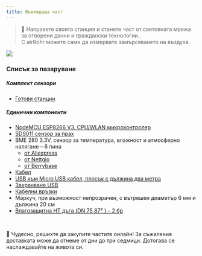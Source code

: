 ```yaml
---
title: Въвеждаща част
---
```

> 🚧 Направете своята станция и станете част от световната мрежа за отворени данни и граждански технологии.. <br> С airRohr можете сами да измервате замърсяването на въздуха.


<img src="../docs/airrohr/particulate-matter-air-quality-sensor-kit.jpeg" loading="lazy"/>

### Списък за пазаруване
##### Комплект сензори
* [Готови станции](https://nettigo.eu/products/airbg-info-luftdaten)

##### Единични компоненти
* [NodeMCU ESP8266 V3, CPU/WLAN микроконтролер](https://www.aliexpress.com/wholesale?groupsort=1&SortType=price_asc&SearchText=nodemcu+v3+esp8266+ch340)
* [SDS011 сензор за прах ](http://www.aliexpress.com/wholesale?groupsort=1&SortType=price_asc&SearchText=sds011) 
* BME 280 3.3V, сензор за температура, влажност и атмосферно налягане – 6 пина
  - [от Aliexpress](https://www.aliexpress.com/wholesale?catId=0&initiative_id=SB_20200308040440&SearchText=bme280+-5V+%2B3.3V)
  - [от Nettgio](https://nettigo.eu/products/module-pressure-humidity-and-temperature-sensor-bosch-bme280)
  - [от Berrybase](https://www.berrybase.de/bauelemente/sensoren-module/feuchtigkeit/bme680-breakout-board-4in1-sensor-f-252-r-temperatur-luftfeuchtigkeit-luftdruck-und-luftg-252-t)
* [Кабел](http://www.aliexpress.com/wholesale?groupsort=1&SortType=price_asc&SearchText=Dupont+cable+20cm+female-female)
* [USB към Micro USB кабел, плосък с дължина два метра](https://www.aliexpress.com/wholesale?catId=0&initiative_id=SB_20200308040708&SearchText=micro+usb+flat+cable+2m)
* [Захранване USB](https://www.aliexpress.com/wholesale?catId=0&initiative_id=SB_20200308040834&SearchText=single+micro+usb+eu+power+supply)
* [Кабелни връзки ](https://www.aliexpress.com/wholesale?catId=0&initiative_id=SB_20200308040852&SearchText=cable+straps)
* Маркуч, при възможност непрозрачен, с вътрешен диаметър 6 мм и дължина 20 см
* [Влагозащитна HT дъга (DN 75 87⁰ ) – 2 бр](https://bauhaus.bg/daga-marley-ht-polipropilen-75-mm-87/p/15869)


<br>

🙌 Чудесно, решихте да закупите частите онлайн! 
За съжаление доставката може да отнеме от дни до три седмици.
Дотогава се наслаждавайте на живота си️.
